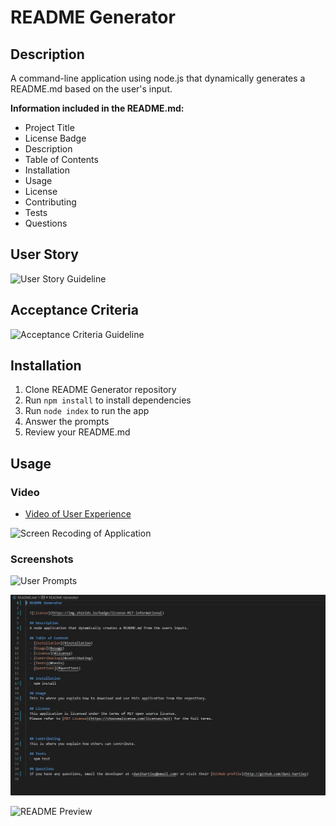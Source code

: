 # README Generator

## Description

A command-line application using node.js that dynamically generates a README.md based on the user's input.

 **Information included in the README.md:**

- Project Title
- License Badge
- Description
- Table of Contents
- Installation
- Usage
- License
- Contributing
- Tests
- Questions

## User Story

![User Story Guideline](https://user-images.githubusercontent.com/79660405/118719516-34bf8c00-b7ee-11eb-9fe0-dec3e8f7e6cd.png)

## Acceptance Criteria 

![Acceptance Criteria Guideline](https://user-images.githubusercontent.com/79660405/118719669-620c3a00-b7ee-11eb-9a12-e51fd430a602.png)

## Installation

1. Clone README Generator repository
2. Run <code>npm install</code> to install dependencies
3. Run <code>node index</code> to run the app
4. Answer the prompts
5. Review your README.md 

## Usage

### Video
* [Video of User Experience](https://drive.google.com/file/d/1Nms8APN9t5Isbs1jLUvHVvLdKT8AX3gN/view)

![Screen Recoding of Application](./assets/README-Generator.gif)

### Screenshots

![User Prompts](./assets/user-prompts)

![README Markdown](./assets/readme-markdown.jpg)

![README Preview](./assets/readme-preview)


